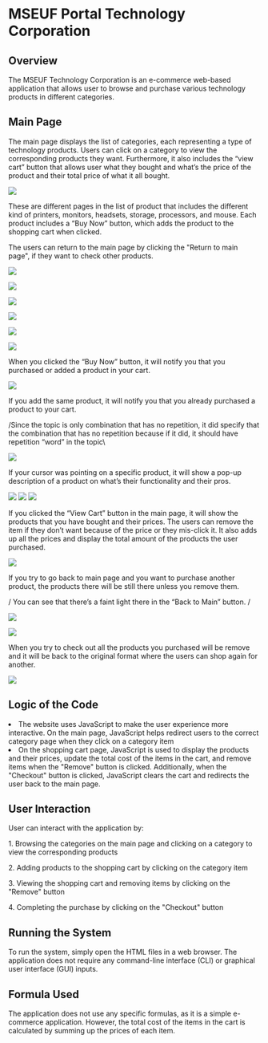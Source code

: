 ﻿<h1> MSEUF Portal Technology Corporation </h1>

<h2> Overview </h2>

The MSEUF Technology Corporation is an e-commerce web-based application that allows user to browse and purchase various technology products in different categories.

<h2> Main Page </h2>

The main page displays the list of categories, each representing a type of technology products. Users can click on a category to view the corresponding products they want. Furthermore, it also includes the “view cart” button that allows user what they bought and what’s the price of the product and their total price of what it all bought.

![](Aspose.Words.f45b6e4c-0e96-485a-b062-9b10b6e0f3ca.001.png)

These are different pages in the list of product that includes the different kind of printers, monitors, headsets, storage, processors, and mouse. Each product includes a “Buy Now” button, which adds the product to the shopping cart when clicked.

The users can return to the main page by clicking the "Return to main page", if they want to check other products.

![](Aspose.Words.f45b6e4c-0e96-485a-b062-9b10b6e0f3ca.002.png)

![](Aspose.Words.f45b6e4c-0e96-485a-b062-9b10b6e0f3ca.003.png)

![](Aspose.Words.f45b6e4c-0e96-485a-b062-9b10b6e0f3ca.004.png)

![](Aspose.Words.f45b6e4c-0e96-485a-b062-9b10b6e0f3ca.005.png)

![](Aspose.Words.f45b6e4c-0e96-485a-b062-9b10b6e0f3ca.006.png)

![](Aspose.Words.f45b6e4c-0e96-485a-b062-9b10b6e0f3ca.007.png)

When you clicked the “Buy Now” button, it will notify you that you purchased or added a product in your cart.

![](Aspose.Words.f45b6e4c-0e96-485a-b062-9b10b6e0f3ca.008.png)

If you add the same product, it will notify you that you already purchased a product to your cart. 

/Since the topic is only combination that has no repetition, it did specify that the combination that has no repetition because if it did, it should have repetition “word” in the topic\

![](Aspose.Words.f45b6e4c-0e96-485a-b062-9b10b6e0f3ca.009.png)

If your cursor was pointing on a specific product, it will show a pop-up description of a product on what’s their functionality and their pros.

![](Aspose.Words.f45b6e4c-0e96-485a-b062-9b10b6e0f3ca.010.png)      ![](Aspose.Words.f45b6e4c-0e96-485a-b062-9b10b6e0f3ca.011.png)      ![](Aspose.Words.f45b6e4c-0e96-485a-b062-9b10b6e0f3ca.012.png)

If you clicked the “View Cart” button in the main page, it will show the products that you have bought and their prices. The users can remove the item if they don’t want because of the price or they mis-click it. It also adds up all the prices and display the total amount of the products the user purchased.

![](Aspose.Words.f45b6e4c-0e96-485a-b062-9b10b6e0f3ca.013.png)

If you try to go back to main page and you want to purchase another product, the products there will be still there unless you remove them.

/ You can see that there’s a faint light there in the “Back to Main” button. /

![](Aspose.Words.f45b6e4c-0e96-485a-b062-9b10b6e0f3ca.014.png)


![](Aspose.Words.f45b6e4c-0e96-485a-b062-9b10b6e0f3ca.015.png)

When you try to check out all the products you purchased will be remove and it will be back to the original format where the users can shop again for another.

![](Aspose.Words.f45b6e4c-0e96-485a-b062-9b10b6e0f3ca.016.png)


<h2> Logic of the Code </h2>

<li> The website uses JavaScript to make the user experience more interactive. On the main page, JavaScript helps redirect users to the correct category page when they click on a category item </li>
<li> On the shopping cart page, JavaScript is used to display the products and their prices, update the total cost of the items in the cart, and remove items when the "Remove" button is clicked. Additionally, when the "Checkout" button is clicked, JavaScript clears the cart and redirects the user back to the main page. </li>



<h2> User Interaction </h2>

User can interact with the application by:

1\. Browsing the categories on the main page and clicking on a category to view the corresponding products

2\. Adding products to the shopping cart by clicking on the category item

3\. Viewing the shopping cart and removing items by clicking on the "Remove" button

4\. Completing the purchase by clicking on the "Checkout" button

<h2> Running the System </h2>

To run the system, simply open the HTML files in a web browser. The application does not require any command-line interface (CLI) or graphical user interface (GUI) inputs.

<h2> Formula Used </h2>

The application does not use any specific formulas, as it is a simple e-commerce application. However, the total cost of the items in the cart is calculated by summing up the prices of each item.




